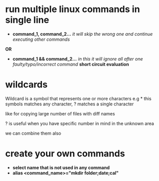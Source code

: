# run multiple linux commands in single line

* **command_1, command_2...** *it will skip the wrong one and continue executing other commands*

**OR**

* **command_1 && command_2...** *in this it will ignore all after one faulty/typo/incorrect command* **short circuit evaluation**

# wildcards
Wildcard is a symbol that represents one or more characters
e.g * this symbols matches any character, ? matches a single character

like for copying large number of files with diff names

? is useful when you have specific number in mind in the unknown area

we can combine them also

# create your own commands

* **select name that is not used in any command**
* **alias <command_name>="mkdir folder;date;cal"**
